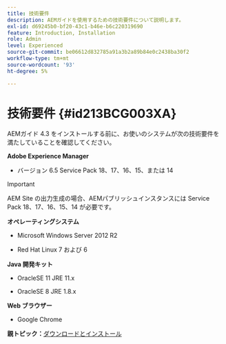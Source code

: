 ```yaml
---
title: 技術要件
description: AEMガイドを使用するための技術要件について説明します。
exl-id: d69245b0-bf20-43c1-b46e-b6c220319690
feature: Introduction, Installation
role: Admin
level: Experienced
source-git-commit: be06612d832785a91a3b2a89b84e0c2438ba30f2
workflow-type: tm+mt
source-wordcount: '93'
ht-degree: 5%

---
```


# 技術要件 {#id213BCG003XA}

AEMガイド 4.3 をインストールする前に、お使いのシステムが次の技術要件を満たしていることを確認してください。

**Adobe Experience Manager**

- バージョン 6.5 Service Pack 18、17、16、15、または 14

>[!IMPORTANT]
>
> AEM Site の出力生成の場合、AEMパブリッシュインスタンスには Service Pack 18、17、16、15、14 が必要です。

**オペレーティングシステム**

- Microsoft Windows Server 2012 R2

- Red Hat Linux 7 および 6


**Java 開発キット**

- OracleSE 11 JRE 11.x

- OracleSE 8 JRE 1.8.x


**Web ブラウザー**

- Google Chrome


**親トピック：**[&#x200B;ダウンロードとインストール](download-install.md)
